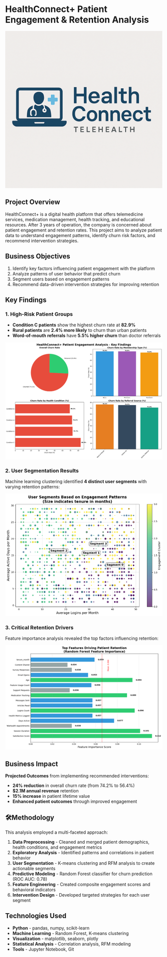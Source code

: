 # HealthConnect+ Patient Engagement & Retention Analysis

![Project_Banner](project_banner/Project_Banner.png)

## Project Overview

HealthConnect+ is a digital health platform that offers telemedicine services, medication management,
health tracking, and educational resources. After 3 years of operation, the company is concerned about
patient engagement and retention rates. This project aims to analyze patient data to understand
engagement patterns, identify churn risk factors, and recommend intervention strategies.

## Business Objectives

1. Identify key factors influencing patient engagement with the platform
2. Analyze patterns of user behavior that predict churn
3. Segment users based on engagement patterns
4. Recommend data-driven intervention strategies for improving retention

## Key Findings

### 1. High-Risk Patient Groups
- **Condition C patients** show the highest churn rate at **82.9%**
- **Rural patients** are **2.4% more likely** to churn than urban patients
- **Word-of-mouth referrals** have **5.5% higher churn** than doctor referrals

![Executive_Summary](Executive_Summary/Executive_Summary.png)

### 2. User Segmentation Results
Machine learning clustering identified **4 distinct user segments** with varying retention patterns:

![User_Segment](User_Segment/Segment_visuals.png)

### 3. Critical Retention Drivers
Feature importance analysis revealed the top factors influencing retention:

![Feature_Importance](Feature_Importance/Feature_importance2.png)

## Business Impact

**Projected Outcomes** from implementing recommended interventions:
- **24% reduction** in overall churn rate (from 74.2% to 56.4%)
- **$2.1M annual revenue** retention
- **15% increase** in patient lifetime value
- **Enhanced patient outcomes** through improved engagement

## 🛠Methodology

This analysis employed a multi-faceted approach:

1. **Data Preprocessing** - Cleaned and merged patient demographics, health conditions, and engagement metrics
2. **Exploratory Analysis** - Identified patterns and correlations in patient behavior
3. **User Segmentation** - K-means clustering and RFM analysis to create actionable segments
4. **Predictive Modeling** - Random Forest classifier for churn prediction (ROC AUC: 0.78)
5. **Feature Engineering** - Created composite engagement scores and behavioral indicators
6. **Intervention Design** - Developed targeted strategies for each user segment

## Technologies Used

- **Python** - pandas, numpy, scikit-learn
- **Machine Learning** - Random Forest, K-means clustering
- **Visualization** - matplotlib, seaborn, plotly
- **Statistical Analysis** - Correlation analysis, RFM modeling
- **Tools** - Jupyter Notebook, Git


